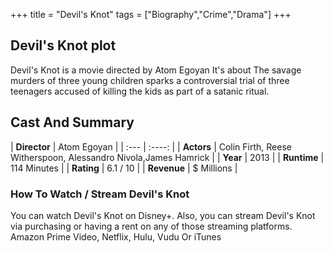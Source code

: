 +++
title = "Devil's Knot"
tags = ["Biography","Crime","Drama"]
+++
## Devil's Knot plot
Devil's Knot is a movie directed by Atom Egoyan It's about The savage murders of three young children sparks a controversial trial of three teenagers accused of killing the kids as part of a satanic ritual.
## Cast And Summary
| **Director**      | Atom Egoyan |
    | :---        |    :----:   |
    |  **Actors** | Colin Firth, Reese Witherspoon, Alessandro Nivola,James Hamrick |
    | **Year**   | 2013    |
    |  **Runtime** | 114 Minutes |
    |  **Rating** | 6.1 / 10 | 
    |  **Revenue** | $ Millions |
### How To Watch / Stream Devil's Knot
You can watch Devil's Knot on Disney+.
Also, you can stream Devil's Knot via purchasing or having a rent on any of those streaming platforms.
Amazon Prime Video, Netflix, Hulu, Vudu Or iTunes